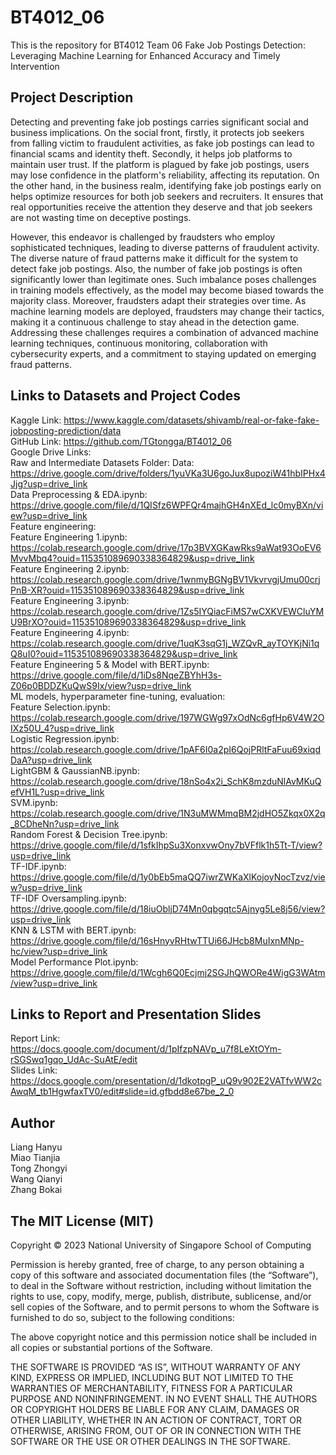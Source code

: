 # BT4012_06
This is the repository for BT4012 Team 06
Fake Job Postings Detection: Leveraging Machine Learning for Enhanced Accuracy and Timely Intervention

## Project Description
Detecting and preventing fake job postings carries significant social and business implications. On the social front, firstly, it protects job seekers from falling victim to fraudulent activities, as fake job postings can lead to financial scams and identity theft. Secondly, it helps job platforms to maintain user trust. If the platform is plagued by fake job postings, users may lose confidence in the platform's reliability, affecting its reputation. On the other hand, in the business realm, identifying fake job postings early on helps optimize resources for both job seekers and recruiters. It ensures that real opportunities receive the attention they deserve and that job seekers are not wasting time on deceptive postings.

However, this endeavor is challenged by fraudsters who employ sophisticated techniques, leading to diverse patterns of fraudulent activity. The diverse nature of fraud patterns make it difficult for the system to detect fake job postings. Also, the number of fake job postings is often significantly lower than legitimate ones. Such imbalance poses challenges in training models effectively, as the model may become biased towards the majority class. Moreover, fraudsters adapt their strategies over time. As machine learning models are deployed, fraudsters may change their tactics, making it a continuous challenge to stay ahead in the detection game. Addressing these challenges requires a combination of advanced machine learning techniques, continuous monitoring, collaboration with cybersecurity experts, and a commitment to staying updated on emerging fraud patterns.

## Links to Datasets and Project Codes
Kaggle Link: https://www.kaggle.com/datasets/shivamb/real-or-fake-fake-jobposting-prediction/data <br>
GitHub Link: https://github.com/TGtongga/BT4012_06 <br>
Google Drive Links: <br>
Raw and Intermediate Datasets Folder: Data: https://drive.google.com/drive/folders/1yuVKa3U6goJux8upoziW41hbIPHx4Jjg?usp=drive_link <br>
Data Preprocessing & EDA.ipynb: https://drive.google.com/file/d/1QISfz6WPFQr4majhGH4nXEd_lc0myBXn/view?usp=drive_link <br>
Feature engineering: <br>
Feature Engineering 1.ipynb: https://colab.research.google.com/drive/17p3BVXGKawRks9aWat93OoEV6MvvMbq4?ouid=115351089690338364829&usp=drive_link <br>
Feature Engineering 2.ipynb: https://colab.research.google.com/drive/1wnmyBGNgBV1VkvrvgjUmu00crjPnB-XR?ouid=115351089690338364829&usp=drive_link <br>
Feature Engineering 3.ipynb: https://colab.research.google.com/drive/1Zs5IYQiacFiMS7wCXKVEWCluYMU9BrXO?ouid=115351089690338364829&usp=drive_link <br>
Feature Engineering 4.ipynb: https://colab.research.google.com/drive/1uqK3sqG1j_WZQvR_ayTOYKjNi1qQ8uI0?ouid=115351089690338364829&usp=drive_link <br>
Feature Engineering 5 & Model with BERT.ipynb: https://drive.google.com/file/d/1iDs8NqeZBYhH3s-Z06p0BDDZKuQwS9Ix/view?usp=drive_link <br>
ML models, hyperparameter fine-tuning, evaluation: <br>
Feature Selection.ipynb: https://colab.research.google.com/drive/197WGWg97xOdNc6gfHp6V4W2OIXz50U_4?usp=drive_link <br>
Logistic Regression.ipynb: https://colab.research.google.com/drive/1pAF6I0a2pI6QojPRltFaFuu69xiqdDaA?usp=drive_link <br>
LightGBM & GaussianNB.ipynb: https://colab.research.google.com/drive/18nSo4x2i_SchK8mzduNlAvMKuQefVH1L?usp=drive_link <br>
SVM.ipynb: https://colab.research.google.com/drive/1N3uMWMmqBM2jdHO5Zkqx0X2q_8CDheNn?usp=drive_link <br>
Random Forest & Decision Tree.ipynb: https://drive.google.com/file/d/1sfkIhpSu3XonxvwOny7bVFflk1h5Tt-T/view?usp=drive_link <br>
TF-IDF.ipynb: https://drive.google.com/file/d/1y0bEb5maQQ7iwrZWKaXlKojoyNocTzvz/view?usp=drive_link <br>
TF-IDF Oversampling.ipynb: https://drive.google.com/file/d/18iuObljD74Mn0qbgqtc5Ajnyg5Le8j56/view?usp=drive_link <br>
KNN & LSTM with BERT.ipynb: https://drive.google.com/file/d/16sHnyvRHtwTTUi66JHcb8MuIxnMNp-hc/view?usp=drive_link <br>
Model Performance Plot.ipynb: https://drive.google.com/file/d/1Wcgh6Q0Ecjmj2SGJhQWORe4WigG3WAtm/view?usp=drive_link <br>

## Links to Report and Presentation Slides <br>
Report Link: https://docs.google.com/document/d/1pIfzpNAVp_u7f8LeXtOYm-rSGSwq1gqo_UdAc-SuAtE/edit <br>
Slides Link: https://docs.google.com/presentation/d/1dkotpgP_uQ9v902E2VATfvWW2cAwqM_tb1HgwfaxTV0/edit#slide=id.gfbdd8e67be_2_0 <br>

## Author <br>
Liang Hanyu <br>
Miao Tianjia <br>
Tong Zhongyi <br>
Wang Qianyi <br>
Zhang Bokai <br>

## The MIT License (MIT) <br>
Copyright © 2023 National University of Singapore School of Computing <br>

Permission is hereby granted, free of charge, to any person obtaining a copy of this software and associated documentation files (the “Software”), to deal in the Software without restriction, including without limitation the rights to use, copy, modify, merge, publish, distribute, sublicense, and/or sell copies of the Software, and to permit persons to whom the Software is furnished to do so, subject to the following conditions:

The above copyright notice and this permission notice shall be included in all copies or substantial portions of the Software.

THE SOFTWARE IS PROVIDED “AS IS”, WITHOUT WARRANTY OF ANY KIND, EXPRESS OR IMPLIED, INCLUDING BUT NOT LIMITED TO THE WARRANTIES OF MERCHANTABILITY, FITNESS FOR A PARTICULAR PURPOSE AND NONINFRINGEMENT. IN NO EVENT SHALL THE AUTHORS OR COPYRIGHT HOLDERS BE LIABLE FOR ANY CLAIM, DAMAGES OR OTHER LIABILITY, WHETHER IN AN ACTION OF CONTRACT, TORT OR OTHERWISE, ARISING FROM, OUT OF OR IN CONNECTION WITH THE SOFTWARE OR THE USE OR OTHER DEALINGS IN THE SOFTWARE.

